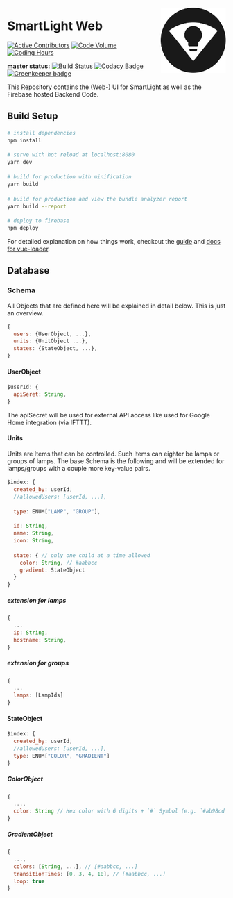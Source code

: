 [<img src="./public/img/logo/SmartLight-512.png" width="150" align="right">](http://smartlight.ga)

# SmartLight Web
[![Active Contributors](https://api.gitential.com/accounts/1294/projects/1473/badges/active-contributors.svg)](https://gitential.com/accounts/1294/projects/1473/share?uuid=923d642f-dd80-4b4e-9d58-cb42f7242231&utm_source=shield&utm_medium=shield&utm_campaign=1473)
[![Code Volume](https://api.gitential.com/accounts/1294/projects/1473/badges/code-volume.svg)](https://gitential.com/accounts/1294/projects/1473/share?uuid=923d642f-dd80-4b4e-9d58-cb42f7242231&utm_source=shield&utm_medium=shield&utm_campaign=1473)
[![Coding Hours](https://api.gitential.com/accounts/1294/projects/1473/badges/coding-hours.svg)](https://gitential.com/accounts/1294/projects/1473/share?uuid=923d642f-dd80-4b4e-9d58-cb42f7242231&utm_source=shield&utm_medium=shield&utm_campaign=1473)

**master status:**
[![Build Status](https://travis-ci.com/adrianjost/SmartLight-Web-Client.svg?branch=master)](https://travis-ci.com/adrianjost/SmartLight-Web-Client)
[![Codacy Badge](https://api.codacy.com/project/badge/Grade/d705c9d8c51c48e185c13b76cb5406b9)](https://www.codacy.com/app/adrianjost/SmartLight-Web-Client?utm_source=github.com&amp;utm_medium=referral&amp;utm_content=adrianjost/SmartLight-Web-Client&amp;utm_campaign=Badge_Grade) [![Greenkeeper badge](https://badges.greenkeeper.io/adrianjost/SmartLight-Web-Client.svg)](https://greenkeeper.io/)

This Repository contains the (Web-) UI for SmartLight as well as the Firebase hosted Backend Code.

## Build Setup

``` bash
# install dependencies
npm install

# serve with hot reload at localhost:8080
yarn dev

# build for production with minification
yarn build

# build for production and view the bundle analyzer report
yarn build --report

# deploy to firebase
npm deploy
```

For detailed explanation on how things work, checkout the [guide](http://vuejs-templates.github.io/webpack/) and [docs for vue-loader](http://vuejs.github.io/vue-loader).

## Database
### Schema
All Objects that are defined here will be explained in detail below. This is just an overview.
```js
{
  users: {UserObject, ...},
  units: {UnitObject ...},
  states: {StateObject, ...},
}
```

#### UserObject

```js
$userId: {
  apiSeret: String,
}
```
The apiSecret will be used for external API access like used for Google Home integration (via IFTTT).

#### Units
Units are Items that can be controlled. Such Items can eighter be lamps or groups of lamps.
The base Schema is the following and will be extended for lamps/groups with a couple more key-value pairs.

```js
$index: {
  created_by: userId,
  //allowedUsers: [userId, ...],

  type: ENUM["LAMP", "GROUP"],

  id: String,
  name: String,
  icon: String,

  state: { // only one child at a time allowed
    color: String, // #aabbcc
    gradient: StateObject
  }
}
```

##### extension for lamps
```js
{
  ...
  ip: String,
  hostname: String,
}
```

##### extension for groups
```js
{
  ...
  lamps: [LampIds]
}
```

#### StateObject
```js
$index: {
  created_by: userId,
  //allowedUsers: [userId, ...],
  type: ENUM["COLOR", "GRADIENT"]
}
```

##### ColorObject
```js
{
  ...,
  color: String // Hex color with 6 digits + `#` Symbol (e.g. `#ab98cd`)
}
```

##### GradientObject
```js
{
  ...,
  colors: [String, ...], // [#aabbcc, ...]
  transitionTimes: [0, 3, 4, 10], // [#aabbcc, ...]
  loop: true
}
```
